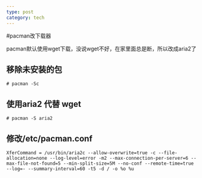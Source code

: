 ```yaml
---
type: post
category: tech
---
```



#pacman改下载器

pacman默认使用wget下载，没说wget不好，在家里面总是断，所以改成aria2了

## 移除未安装的包

    # pacman -Sc
    
## 使用aria2 代替 wget

    # pacman -S aria2
    
## 修改/etc/pacman.conf

    XferCommand = /usr/bin/aria2c --allow-overwrite=true -c --file-allocation=none --log-level=error -m2 --max-connection-per-server=6 --max-file-not-found=5 --min-split-size=5M --no-conf --remote-time=true --log=- --summary-interval=60 -t5 -d / -o %o %u
